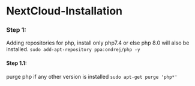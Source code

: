 # NextCloud-Installation
### Step 1: 
  Adding repositories for php, install only php7.4 or else php 8.0 will also be installed.
    ```sudo add-apt-repository ppa:ondrej/php -y```
#### Step 1.1:
  purge php if any other version is installed
  ```sudo apt-get purge 'php*'```
